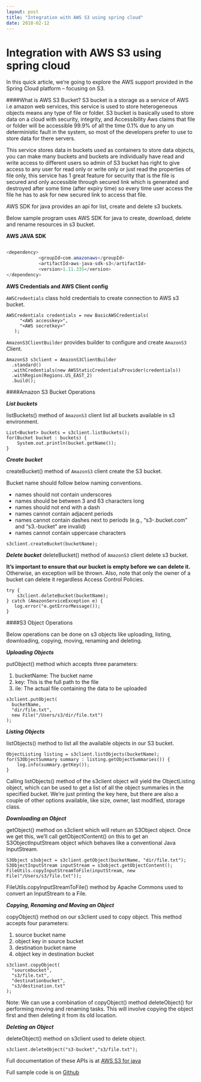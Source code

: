 ```yaml
---
layout: post
title: "Integration with AWS S3 using spring cloud"
date: 2018-02-12
---
```


# Integration with AWS S3 using spring cloud

In this quick article, we’re going to explore the AWS support provided in the Spring Cloud platform – focusing on S3.

####What is AWS S3 Bucket?
S3 bucket is a storage as a service of AWS i.e amazon web services, this service is used to store heterogeneous objects means any type of file or folder. S3 bucket is basically used to store data on a cloud with security, integrity, and Accessibility  Aws claims that file or folder will be accessible 99.9% of all the time 0.1% due to any un deterministic fault in the system, so most of the developers prefer to use to store data for there servers.
 
This service stores data in buckets used as containers to store data objects, you can make many buckets and buckets are individually have read and write access to different users so admin of S3 bucket has right to give access to any user for read only or write only or just read the properties of file only, this service has 1 great feature for security that is the file is secured and only accessible through secured link which is generated and destroyed after some time (after expiry time) so every time user access the file he has to ask for new secured link to access that file.

AWS SDK for java provides an api for list, create and delete s3 buckets. 

Below sample program uses AWS SDK for java to create, download, delete and rename resources in s3 bucket.

**AWS JAVA SDK**

```java

<dependency>
            <groupId>com.amazonaws</groupId>
            <artifactId>aws-java-sdk-s3</artifactId>
            <version>1.11.335</version>
</dependency>
```

**AWS Credentials and AWS Client config**

``` AWSCredentials ``` class hold credentials to create connection to AWS s3 bucket.

``` 
AWSCredentials credentials = new BasicAWSCredentials(
     "<AWS accesskey>", 
     "<AWS secretkey>"
   );
```

``` AmazonS3ClientBuilder ``` provides builder to configure and create ``` AmazonS3 ``` Client.

```$xslt
AmazonS3 s3client = AmazonS3ClientBuilder
  .standard()
  .withCredentials(new AWSStaticCredentialsProvider(credentials))
  .withRegion(Regions.US_EAST_2)
  .build();
```
####Amazon S3 Bucket Operations

***List buckets***

listBuckets() method of ``` AmazonS3 ``` client list all buckets available in s3 environment.

```$xslt
List<Bucket> buckets = s3client.listBuckets();
for(Bucket bucket : buckets) {
    System.out.println(bucket.getName());
}

```

***Create bucket***

createBucket() method of ``` AmazonS3 ``` client create the S3 bucket.

Bucket name should follow below naming conventions.
* names should not contain underscores
* names should be between 3 and 63 characters long
* names should not end with a dash
* names cannot contain adjacent periods
* names cannot contain dashes next to periods (e.g., “s3-.bucket.com” and “s3.-bucket” are invalid)
* names cannot contain uppercase characters

```$xslt
s3client.createBucket(bucketName);
```

***Delete bucket***
deleteBucket() method of ``` AmazonS3 ``` client delete s3 bucket.

**It’s important to ensure that our bucket is empty before we can delete it.**
 Otherwise, an exception will be thrown. Also, note that only the owner of a bucket can delete it regardless Access Control Policies.
 
```$xslt
try {
    s3client.deleteBucket(bucketName);
} catch (AmazonServiceException e) {
   log.error("e.getErrorMessage());
}
```

####S3 Object Operations

 Below operations can be done on s3 objects like uploading, listing, downloading, copying, moving, renaming and deleting.
 
 ***Uploading Objects***
 
 putObject() method which accepts three parameters:
 
 1. bucketName: The bucket name 
 2. key: This is the full path to the file
 3. ile: The actual file containing the data to be uploaded
 
 ```$xslt
 s3client.putObject(
   bucketName, 
   "dir/file.txt", 
   new File("/Users/s3/dir/file.txt")
 );

```
 
 ***Listing Objects***
 
 listObjects() method to list all the available objects in our S3 bucket.
 ```$xslt
ObjectListing listing = s3client.listObjects(bucketName);
 for(S3ObjectSummary summary : listing.getObjectSummaries()) {
     log.info(summary.getKey());
 }
```
 
 Calling listObjects() method of the s3client object will yield the ObjectListing object, which can be used to get a list of all the object summaries in the specified bucket. 
 We’re just printing the key here, 
 but there are also a couple of other options available, 
 like size, owner, last modified, storage class.
 
***Downloading an Object***
 
 getObject() method on s3client which will return an S3Object object.
  Once we get this, we’ll call getObjectContent() on this to get an S3ObjectInputStream object which behaves like a conventional Java InputStream.
 
 ```$xslt
 S3Object s3object = s3client.getObject(bucketName, "dir/file.txt");
 S3ObjectInputStream inputStream = s3object.getObjectContent();
 FileUtils.copyInputStreamToFile(inputStream, new File("/Users/s3/file.txt"));
```
 FileUtils.copyInputStreamToFile() method by Apache Commons used to convert an InputStream to a File.
 
 ***Copying, Renaming and Moving an Object***
 
   copyObject() method on our s3client used to copy object. This method accepts four parameters:
 
 1. source bucket name
 2. object key in source bucket
 3. destination bucket name
 4. object key in destination bucket
 
 ```$xslt
s3client.copyObject(
   "sourcebucket", 
   "s3/file.txt", 
   "destinationbucket", 
   "s3/destination.txt"
 );
```
 
 Note: We can use a combination of copyObject() method deleteObject() for performing moving and renaming tasks. This will involve copying the object first and then deleting it from its old location.
 
***Deleting an Object***
 
 deleteObject() method on s3client used to delete object. 
 
 ```$xslt
 s3client.deleteObject("s3-bucket","s3/file.txt");
```

Full documentation of these APIs is at [AWS S3 for java](https://docs.aws.amazon.com/AWSJavaSDK/latest/javadoc/com/amazonaws/services/s3/AmazonS3.html)

Full sample code is on [Github]()
